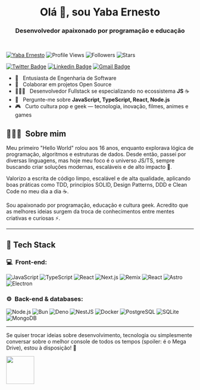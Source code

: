 <h1 align="center">Olá 👋, sou Yaba Ernesto</h1>
<h3 align="center">Desenvolvedor apaixonado por programação e educação</h3><br/>

[![Yaba Ernesto](https://img.shields.io/badge/Yaba-Ernesto-<COLOR>.svg)](https://shields.io/)
![Profile Views](https://komarev.com/ghpvc/?username=yabaernesto&color=yellow)
![Followers](https://img.shields.io/github/followers/yabaernesto) 
![Stars](https://img.shields.io/github/stars/yabaernesto?label=Profile%20Stars&logo=Profile%20stars&logoColor=g)

[![Twitter Badge](https://img.shields.io/badge/-@yabaernesto-00875f?style=flat-square&labelColor=00875f&logo=twitter&logoColor=white&link=https://twitter.com/yabaernesto)](https://twitter.com/yabaernesto) 
[![Linkedin Badge](https://img.shields.io/badge/-Yaba%20Ernesto-00875f?style=flat-square&logo=Linkedin&logoColor=white&link=https://www.linkedin.com/in/yabaernesto/)](https://www.linkedin.com/in/yabaernesto/) 
[![Gmail Badge](https://img.shields.io/badge/-yabaernesto@gmail.com-00875f?style=flat-square&logo=Gmail&logoColor=white&link=mailto:yabaernesto@gmail.com)](mailto:yabaernesto@gmail.com)

- 🔭 &nbsp; Entusiasta de Engenharia de Software
- 👯 &nbsp; Colaborar em projetos Open Source
- 👨🏻‍💻 &nbsp; Desenvolvedor Fullstack se especializando no ecossistema **JS** ☕
- 💬 &nbsp; Pergunte-me sobre **JavaScript, TypeScript, React, Node.js**
- 🎮 &nbsp; Curto cultura pop e geek — tecnologia, inovação, filmes, animes e games

## 👨🏻‍💻 &nbsp;Sobre mim

<p>Meu primeiro "Hello World" rolou aos 16 anos, enquanto explorava lógica de programação, algoritmos e estruturas de dados. Desde então, passei por diversas linguagens, mas hoje meu foco é o universo JS/TS, sempre buscando criar soluções modernas, escaláveis e de alto impacto 🚀.</p>

<p>Valorizo a escrita de código limpo, escalável e de alta qualidade, aplicando boas práticas como TDD, princípios SOLID, Design Patterns, DDD e Clean Code no meu dia a dia ☕.</p>

<p>Sou apaixonado por programação, educação e cultura geek. Acredito que as melhores ideias surgem da troca de conhecimentos entre mentes criativas e curiosas ⚡.</p>

---

## 🚀 Tech Stack

<h3>💻 &nbsp;Front-end:</h3>

![JavaScript](https://img.shields.io/badge/-JavaScript-333333?style=flat&logo=javascript)
![TypeScript](https://img.shields.io/badge/-TypeScript-333333?style=flat&logo=typescript&logoColor=2D79C7)
![React](https://img.shields.io/badge/-React-333333?style=flat&logo=react)
![Next.js](https://img.shields.io/badge/-Next.js-333333?style=flat&logo=next.js&logoColor=FFFFFF)
![Remix](https://img.shields.io/badge/-Remix-333333?style=flat&logo=remix)
![React](https://img.shields.io/badge/-React%20Native-333333?style=flat&logo=react)
![Astro](https://img.shields.io/badge/-Astro-333333?style=flat&logo=astro)
![Electron](https://img.shields.io/badge/-Electron-333333?style=flat&logo=electron)

<h3>⚙️ &nbsp;Back-end & databases:</h3>

![Node.js](https://img.shields.io/badge/-Node.js-333333?style=flat&logo=node.js)
![Bun](https://img.shields.io/badge/-Bun-333333?style=flat&logo=bun&logoColor=white)
![Deno](https://img.shields.io/badge/-Deno-333333?style=flat&logo=deno)
![NestJS](https://img.shields.io/badge/-NestJS-333333?style=flat&logo=nestjs&logoColor=E535AB)
![Docker](https://img.shields.io/badge/-Docker-333333?style=flat&logo=docker)
![PostgreSQL](https://img.shields.io/badge/-PostgreSQL-333333?style=flat&logo=postgresql)
![SQLite](https://img.shields.io/badge/-SQLite-333333?style=flat&logo=sqlite&logoColor=%23003B57)
![MongoDB](https://img.shields.io/badge/-MongoDB-333333?style=flat&logo=mongodb)

---

<p>Se quiser trocar ideias sobre desenvolvimento, tecnologia ou simplesmente conversar sobre o melhor console de todos os tempos (spoiler: é o Mega Drive), estou à disposição! 🚀</p>
<img src="https://github.com/lassiecoder/lassiecoder/assets/17312616/cff18550-c17d-43ff-a3c0-4cee7dc8de01" width="75">&nbsp;

<!--
**yabaernesto/yabaernesto** is a ✨ _special_ ✨ repository because its `README.md` (this file) appears on your GitHub profile.

Here are some ideas to get you started:

- 🔭 I’m currently working on ...
- 🌱 I’m currently learning ...
- 👯 I’m looking to collaborate on ...
- 🤔 I’m looking for help with ...
- 💬 Ask me about ...
- 📫 How to reach me: ...
- 😄 Pronouns: ...
- ⚡ Fun fact: ...
-->
